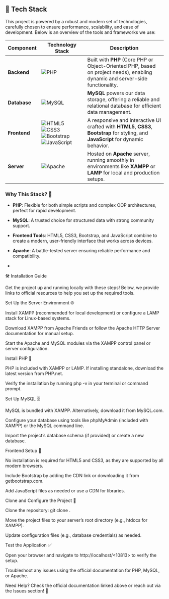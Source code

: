 ## 🚀 Tech Stack

This project is powered by a robust and modern set of technologies, carefully chosen to ensure performance, scalability, and ease of development. 
Below is an overview of the tools and frameworks we use:

| Component       | Technology Stack                              | Description                                                                 |
|-----------------|-----------------------------------------------|-----------------------------------------------------------------------------|
| **Backend**     | ![PHP](https://img.shields.io/badge/PHP-777BB4?logo=php&logoColor=white) | Built with **PHP** (Core PHP or Object-Oriented PHP, based on project needs), enabling dynamic and server-side functionality. |
| **Database**    | ![MySQL](https://img.shields.io/badge/MySQL-4479A1?logo=mysql&logoColor=white) | **MySQL** powers our data storage, offering a reliable and relational database for efficient data management. |
| **Frontend**    | ![HTML5](https://img.shields.io/badge/HTML5-E34F26?logo=html5&logoColor=white) ![CSS3](https://img.shields.io/badge/CSS3-1572B6?logo=css3&logoColor=white) ![Bootstrap](https://img.shields.io/badge/Bootstrap-7952B3?logo=bootstrap&logoColor=white) ![JavaScript](https://img.shields.io/badge/JavaScript-F7DF1E?logo=javascript&logoColor=black) | A responsive and interactive UI crafted with **HTML5**, **CSS3**, **Bootstrap** for styling, and **JavaScript** for dynamic behavior. |
| **Server**      | ![Apache](https://img.shields.io/badge/Apache-D22128?logo=apache&logoColor=white) | Hosted on **Apache** server, running smoothly in environments like **XAMPP** or **LAMP** for local and production setups. |

### Why This Stack? 🤔
- **PHP**: Flexible for both simple scripts and complex OOP architectures, perfect for rapid development.
- **MySQL**: A trusted choice for structured data with strong community support.
- **Frontend Tools**: HTML5, CSS3, Bootstrap, and JavaScript combine to create a modern, user-friendly interface that works across devices.
- **Apache**: A battle-tested server ensuring reliable performance and compatibility.

- 
🛠️ Installation Guide

Get the project up and running locally with these steps! Below, we provide links to official resources to help you set up the required tools.

Set Up the Server Environment 🌐

Install XAMPP (recommended for local development) or configure a LAMP stack for Linux-based systems.

Download XAMPP from Apache Friends or follow the Apache HTTP Server documentation for manual setup.

Start the Apache and MySQL modules via the XAMPP control panel or server configuration.

Install PHP 🐘

PHP is included with XAMPP or LAMP. If installing standalone, download the latest version from PHP.net.

Verify the installation by running php -v in your terminal or command prompt.

Set Up MySQL 🗄️

MySQL is bundled with XAMPP. Alternatively, download it from MySQL.com.

Configure your database using tools like phpMyAdmin (included with XAMPP) or the MySQL command line.

Import the project’s database schema (if provided) or create a new database.

Frontend Setup 🎨

No installation is required for HTML5 and CSS3, as they are supported by all modern browsers.

Include Bootstrap by adding the CDN link or downloading it from getbootstrap.com.



Add JavaScript files as needed or use a CDN for libraries.



Clone and Configure the Project 📂



Clone the repository: git clone [<repository-url>](https://github.com/daveontrack/BLOOD_BANK_MANAGEMENT_SYSTEM).



Move the project files to your server’s root directory (e.g., htdocs for XAMPP).



Update configuration files (e.g., database credentials) as needed.



Test the Application ✅


Open your browser and navigate to http://localhost/<10813> to verify the setup.



Troubleshoot any issues using the official documentation for PHP, MySQL, or Apache.

Need Help? Check the official documentation linked above or reach out via the Issues section! 🚀
